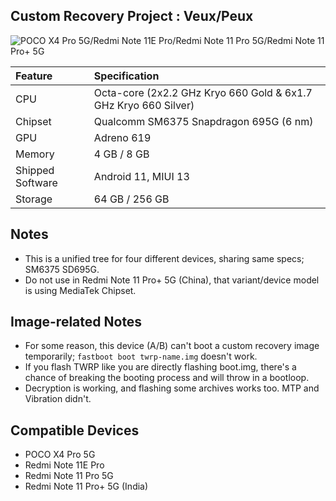 ## Custom Recovery Project : Veux/Peux
![POCO X4 Pro 5G/Redmi Note 11E Pro/Redmi Note 11 Pro 5G/Redmi Note 11 Pro+ 5G](https://fdn2.gsmarena.com/vv/pics/xiaomi/xiaomi-poco-x4-pro-2.jpg "POCO X4 Pro 5G/Redmi Note 11E Pro/Redmi Note 11 Pro 5G/Redmi Note 11 Pro+ 5G")


| Feature                 | Specification                                                              |
| :---------------------- | :--------------------------------                                          |
| CPU                     | Octa-core (2x2.2 GHz Kryo 660 Gold & 6x1.7 GHz Kryo 660 Silver)            |
| Chipset                 | Qualcomm SM6375 Snapdragon 695G (6 nm)                                     |
| GPU                     | Adreno 619                                                                 |
| Memory                  | 4 GB / 8 GB                                                                |
| Shipped Software        | Android 11, MIUI 13                                                        |
| Storage                 | 64 GB / 256 GB                                                             |

## Notes
- This is a unified tree for four different devices, sharing same specs; SM6375 SD695G.
- Do not use in Redmi Note 11 Pro+ 5G (China), that variant/device model is using MediaTek Chipset.

## Image-related Notes
- For some reason, this device (A/B) can't boot a custom recovery image temporarily; `fastboot boot twrp-name.img` doesn't work.
- If you flash TWRP like you are directly flashing boot.img, there's a chance of breaking the booting process and will throw in a bootloop.
- Decryption is working, and flashing some archives works too. MTP and Vibration didn't.

## Compatible Devices
- POCO X4 Pro 5G
- Redmi Note 11E Pro
- Redmi Note 11 Pro 5G
- Redmi Note 11 Pro+ 5G (India)
